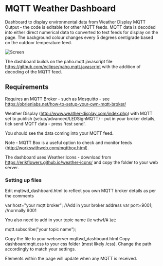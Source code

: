 # MQTT Weather Dashboard 

Dashboard to display environmental data from Weather Display MQTT Output - the code is editable for other MQTT feeds. MQTT data is decoded into either direct numerical data to converted to text feeds for display on the page. The background colour changes every 5 degrees centigrade  based on the outdoor temperature feed.

![Screen](https://github.com/ucl-casa-ce/wd-mqtt-dashboard/blob/master/Screenshot%202020-01-20%20at%2011.49.16.png)

The dashboard builds on the paho.mqtt.javascript file https://github.com/eclipse/paho.mqtt.javascript with the addition of decoding of the MQTT feed.

## Requirements


Requires an MQTT Broker - such as Mosquitto  - see https://obrienlabs.net/how-to-setup-your-own-mqtt-broker/ 

Weather Display (http://www.weather-display.com/index.php) with MQTT set to publish (setup/advanced/LEDSignMQTT) - put in your broker details, tick send MQTT data - press 'test send'. 

You should see the data coming into your MQTT feed. 

Note - MQTT Box is a useful option to check and monitor feeds (http://workswithweb.com/mqttbox.html).

The dashboard uses Weather Icons - download from https://erikflowers.github.io/weather-icons/ and copy the folder to your web server.

### Setting up files 

Edit mqttwd_dashboard.html  to reflect you own MQTT broker details as per the comments

var host="your mqtt broker"; //Add in your broker address
var port=9001; //normally 9001

You also need to add in your topic name (ie wdwf/# )at:

mqtt.subscribe("your topic name");

Copy the file to your webserver mqttwd_dashboard.html 
Copy dashboardmqtt.css to your css folder (most likely /css). Change the path accordingly to match your settings.

Elements within the page will update when any MQTT is received.



